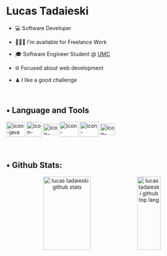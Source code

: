# Lucas Tadaieski 

- 💻 Software Developer
  
- 👨🏻‍🔧 I'm available for Freelance Work
  
- 🎓 Software Engineer Student @ [UMC](https://www.umc.br/)
  
- 🌐 Focused about web development
  
- ♟ I like a good challenge
</div><br/>


## • Language and Tools

<div style="display: inline_block">
  <img align="center" alt="icon-java" height="40" width="50" src="https://cdn.jsdelivr.net/gh/devicons/devicon/icons/java/java-original.svg" />
  <img align="center" alt="icon-maven" height="40" width="40"  src="https://cdn.jsdelivr.net/gh/devicons/devicon@latest/icons/maven/maven-original.svg" />     
  <img align="center" alt="icon-spring" height="30" width="40" src="https://cdn.jsdelivr.net/gh/devicons/devicon@latest/icons/spring/spring-original.svg" />  
  <img align="center" alt="icon-mySQL" height="40" width="50"src="https://cdn.jsdelivr.net/gh/devicons/devicon@latest/icons/mysql/mysql-original.svg" />        
  <img align="center" alt="icon-postgreeSQL" height="40" width="50" src="https://cdn.jsdelivr.net/gh/devicons/devicon@latest/icons/postgresql/postgresql-plain.svg" />
  <img align="center" alt="icon-postgreeSQL" height="30" width="40" src="https://cdn.jsdelivr.net/gh/devicons/devicon@latest/icons/git/git-original.svg" />
          
          
          
          
  
          
  
            
          
          
             
</div><br/>
</div><br/>

## • Github Stats:

<div align="center">  
  <img width="50%" height="195px" src="https://github-readme-stats.vercel.app/api?username=lucastadaieski&show_icons=true&hide_border=true&title_color=00bfbf&icon_color=00bfbf&text_color=c9d1d9&bg_color=0d1117" alt="lucas tadaieski github stats" alt="lucas tadaieski github stats" />
  <img width="35%" height="195px" src="https://github-readme-stats.vercel.app/api/top-langs/?username=lucastadaieski&layout=compact&hide_border=true&title_color=00bfbf&bg_color=0d1117" alt="lucas tadaieski github top lang" />
</div>


